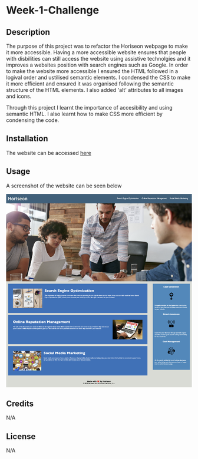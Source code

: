 # Week-1-Challenge

## Description

The purpose of this project was to refactor the Horiseon webpage to make it more accessible. Having a more accessible website ensures that people with disbilities can still access the website using assistive technolgies and it improves a websites position with search engines such as Google. In order to make the website more accessible I ensured the HTML followed in a logival order and ustilised semantic elements. I condensed the CSS to make it more efficient and ensured it was organised following the semantic structure of the HTML elements. I also added 'alt' attributes to all images and icons.

Through this project I learnt the importance of accesibility and using semantic HTML. I also learnt how to make CSS more efficient by condensing the code.

## Installation

The website can be accessed [here](https://lolanewell.github.io/Week-1-Challenge/)

## Usage

A screenshot of the website can be seen below

![Horiseon Website Screenshot](assets/Horiseon-Website-Screenshot.png)

## Credits

N/A

## License

N/A
